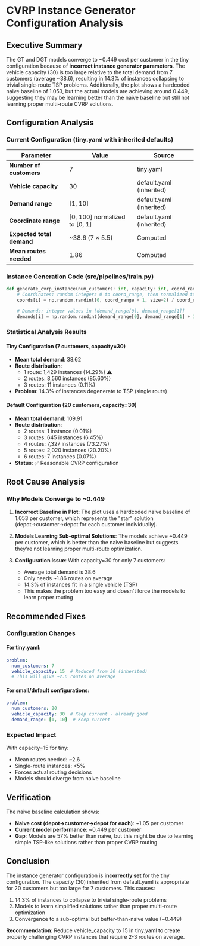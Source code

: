 # CVRP Instance Generator Configuration Analysis

## Executive Summary

The GT and DGT models converge to ~0.449 cost per customer in the tiny configuration because of **incorrect instance generator parameters**. The vehicle capacity (30) is too large relative to the total demand from 7 customers (average ~38.6), resulting in 14.3% of instances collapsing to trivial single-route TSP problems. Additionally, the plot shows a hardcoded naive baseline of 1.053, but the actual models are achieving around 0.449, suggesting they may be learning better than the naive baseline but still not learning proper multi-route CVRP solutions.

## Configuration Analysis

### Current Configuration (tiny.yaml with inherited defaults)

| Parameter | Value | Source |
|-----------|-------|---------|
| **Number of customers** | 7 | tiny.yaml |
| **Vehicle capacity** | 30 | default.yaml (inherited) |
| **Demand range** | [1, 10] | default.yaml (inherited) |
| **Coordinate range** | [0, 100] normalized to [0, 1] | default.yaml (inherited) |
| **Expected total demand** | ~38.6 (7 × 5.5) | Computed |
| **Mean routes needed** | 1.86 | Computed |

### Instance Generation Code (src/pipelines/train.py)

```python
def generate_cvrp_instance(num_customers: int, capacity: int, coord_range: int, demand_range: List[int], seed: int | None = None):
    # Coordinates: random integers 0 to coord_range, then normalized to [0,1]
    coords[i] = np.random.randint(0, coord_range + 1, size=2) / coord_range
    
    # Demands: integer values in [demand_range[0], demand_range[1]]
    demands[i] = np.random.randint(demand_range[0], demand_range[1] + 1)
```

### Statistical Analysis Results

#### Tiny Configuration (7 customers, capacity=30)
- **Mean total demand**: 38.62
- **Route distribution**:
  - 1 route: 1,429 instances (14.29%) ⚠️
  - 2 routes: 8,560 instances (85.60%)
  - 3 routes: 11 instances (0.11%)
- **Problem**: 14.3% of instances degenerate to TSP (single route)

#### Default Configuration (20 customers, capacity=30)  
- **Mean total demand**: 109.91
- **Route distribution**:
  - 2 routes: 1 instance (0.01%)
  - 3 routes: 645 instances (6.45%)
  - 4 routes: 7,327 instances (73.27%)
  - 5 routes: 2,020 instances (20.20%)
  - 6 routes: 7 instances (0.07%)
- **Status**: ✅ Reasonable CVRP configuration

## Root Cause Analysis

### Why Models Converge to ~0.449

1. **Incorrect Baseline in Plot**: The plot uses a hardcoded naive baseline of 1.053 per customer, which represents the "star" solution (depot→customer→depot for each customer individually).

2. **Models Learning Sub-optimal Solutions**: The models achieve ~0.449 per customer, which is better than the naive baseline but suggests they're not learning proper multi-route optimization.

3. **Configuration Issue**: With capacity=30 for only 7 customers:
   - Average total demand is 38.6
   - Only needs ~1.86 routes on average
   - 14.3% of instances fit in a single vehicle (TSP)
   - This makes the problem too easy and doesn't force the models to learn proper routing

## Recommended Fixes

### Configuration Changes

#### For tiny.yaml:
```yaml
problem:
  num_customers: 7
  vehicle_capacity: 15  # Reduced from 30 (inherited)
  # This will give ~2.6 routes on average
```

#### For small/default configurations:
```yaml
problem:
  num_customers: 20
  vehicle_capacity: 30  # Keep current - already good
  demand_range: [1, 10]  # Keep current
```

### Expected Impact
With capacity=15 for tiny:
- Mean routes needed: ~2.6 
- Single-route instances: <5%
- Forces actual routing decisions
- Models should diverge from naive baseline

## Verification

The naive baseline calculation shows:
- **Naive cost (depot→customer→depot for each)**: ~1.05 per customer
- **Current model performance**: ~0.449 per customer
- **Gap**: Models are 57% better than naive, but this might be due to learning simple TSP-like solutions rather than proper CVRP routing

## Conclusion

The instance generator configuration is **incorrectly set** for the tiny configuration. The capacity (30) inherited from default.yaml is appropriate for 20 customers but too large for 7 customers. This causes:

1. 14.3% of instances to collapse to trivial single-route problems
2. Models to learn simplified solutions rather than proper multi-route optimization
3. Convergence to a sub-optimal but better-than-naive value (~0.449)

**Recommendation**: Reduce vehicle_capacity to 15 in tiny.yaml to create properly challenging CVRP instances that require 2-3 routes on average.
